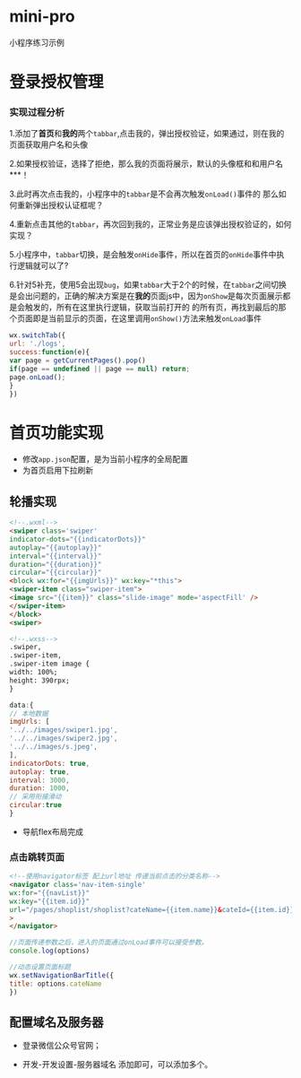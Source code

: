 # mini-pro
小程序练习示例


# 登录授权管理
### 实现过程分析
1.添加了**首页**和**我的**两个`tabbar`,点击我的，弹出授权验证，如果通过，则在我的页面获取用户名和头像

2.如果授权验证，选择了拒绝，那么我的页面将展示，默认的头像框和和用户名***！

3.此时再次点击我的，小程序中的`tabbar`是不会再次触发`onLoad()`事件的 那么如何重新弹出授权认证框呢？

4.重新点击其他的`tabbar`，再次回到我的，正常业务是应该弹出授权验证的，如何实现？

5.小程序中，`tabbar`切换，是会触发`onHide`事件，所以在首页的`onHide`事件中执行逻辑就可以了?

6.针对5补充，使用5会出现`bug`，如果`tabbar`大于2个的时候，在`tabbar`之间切换是会出问题的，正确的解决方案是在**我的**页面js中，因为`onShow`是每次页面展示都是会触发的，所有在这里执行逻辑，获取当前打开的 的所有页，再找到最后的那个页面即是当前显示的页面，在这里调用`onShow()`方法来触发`onLoad`事件

```javascript
wx.switchTab({
url: './logs',
success:function(e){
var page = getCurrentPages().pop()
if(page == undefined || page == null) return;
page.onLoad();
}
})
```

# 首页功能实现
- 修改`app.json`配置，是为当前小程序的全局配置  
- 为首页启用下拉刷新

## 轮播实现

```html
<!--.wxml-->
<swiper class='swiper'
indicator-dots="{{indicatorDots}}"
autoplay="{{autoplay}}"
interval="{{interval}}"
duration="{{duration}}"
circular="{{circular}}"
<block wx:for="{{imgUrls}}" wx:key="*this">
<swiper-item class="swiper-item">
<image src="{{item}}" class="slide-image" mode='aspectFill' />
</swiper-item>
</block>
<swiper>

```

```html
<!--.wxss-->
.swiper,
.swiper-item,
.swiper-item image {
width: 100%;
height: 390rpx;
}
```

```javascript
data:{
// 本地数据
imgUrls: [
'../../images/swiper1.jpg',
'../../images/swiper2.jpg',
'../../images/s.jpeg',
],
indicatorDots: true,
autoplay: true,
interval: 3000,
duration: 1000,
// 采用衔接滑动
circular:true
}
```

- 导航flex布局完成

### 点击跳转页面

```html
<!--使用navigator标签 配上url地址 传递当前点击的分类名称-->
<navigator class='nav-item-single'
wx:for="{{navList}}" 
wx:key="{{item.id}}"
url="/pages/shoplist/shoplist?cateName={{item.name}}&cateId={{item.id}}"
>
</navigator>
```

```javascript
//页面传递参数之后，进入的页面通过onLoad事件可以接受参数。
console.log(options) 

//动态设置页面标题
wx.setNavigationBarTitle({
title: options.cateName
})
```

## 配置域名及服务器

- 登录微信公众号官网；

- 开发-开发设置-服务器域名 添加即可，可以添加多个。